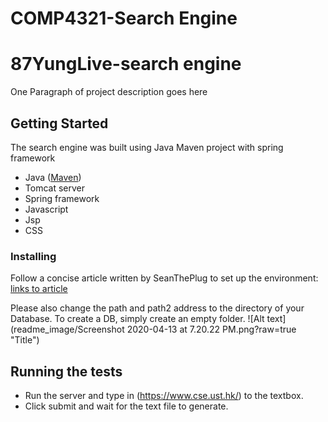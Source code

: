 # COMP4321-Search Engine 
# 87YungLive-search engine

One Paragraph of project description goes here

## Getting Started

The search engine was built using Java Maven project with spring framework

* Java ([Maven](https://maven.apache.org/))
* Tomcat server
* Spring framework
* Javascript
* Jsp
* CSS

### Installing

Follow a concise article written by SeanThePlug to set up the environment:
[links to article](https://medium.com/@seanliu_90343/how-to-set-up-a-tomcat-server-under-maven-project-structure-using-intellij-idea-macos-1475a975abf0)

Please also change the path and path2 address to the directory of your Database. To create a DB, simply create an empty folder.
![Alt text](readme_image/Screenshot 2020-04-13 at 7.20.22 PM.png?raw=true "Title")

## Running the tests

* Run the server and type in (https://www.cse.ust.hk/) to the textbox. 
* Click submit and wait for the text file to generate.
